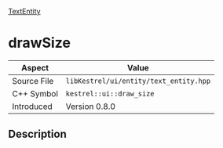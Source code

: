 [TextEntity](index.md)
# drawSize
| Aspect | Value |
| --- | --- |
| Source File | `libKestrel/ui/entity/text_entity.hpp` |
| C++ Symbol | `kestrel::ui::draw_size` |
| Introduced | Version 0.8.0 |
## Description
